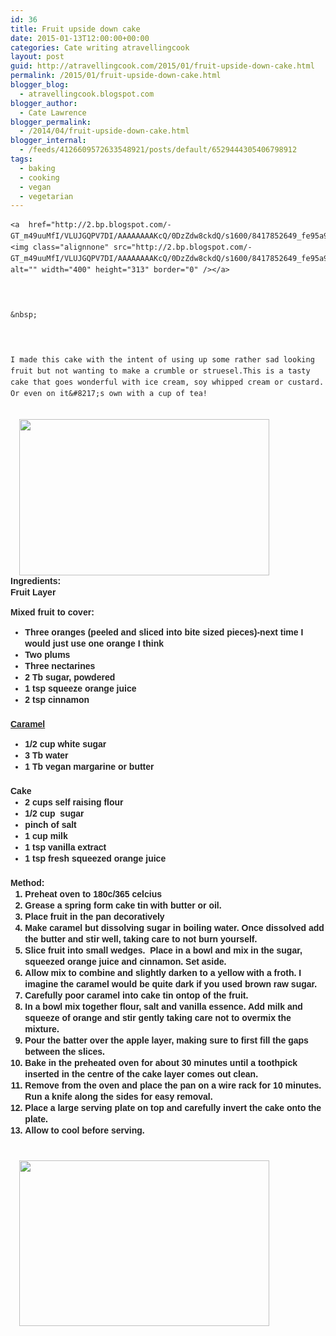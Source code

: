 ```yaml
---
id: 36
title: Fruit upside down cake
date: 2015-01-13T12:00:00+00:00
categories: Cate writing atravellingcook
layout: post
guid: http://atravellingcook.com/2015/01/fruit-upside-down-cake.html
permalink: /2015/01/fruit-upside-down-cake.html
blogger_blog:
  - atravellingcook.blogspot.com
blogger_author:
  - Cate Lawrence
blogger_permalink:
  - /2014/04/fruit-upside-down-cake.html
blogger_internal:
  - /feeds/4126609572633548921/posts/default/6529444305406798912
tags:
  - baking
  - cooking
  - vegan
  - vegetarian
---
```

<div style="color: #222222; line-height: 18px; margin-bottom: 1.5em; padding: 0px;">
  
    <a  href="http://2.bp.blogspot.com/-GT_m49uuMfI/VLUJGQPV7DI/AAAAAAAAKcQ/0DzZdw8ckdQ/s1600/8417852649_fe95a9b042_k.jpg"><img class="alignnone" src="http://2.bp.blogspot.com/-GT_m49uuMfI/VLUJGQPV7DI/AAAAAAAAKcQ/0DzZdw8ckdQ/s1600/8417852649_fe95a9b042_k.jpg" alt="" width="400" height="313" border="0" /></a>
  
  
  
    &nbsp;
  
  
  
    I made this cake with the intent of using up some rather sad looking fruit but not wanting to make a crumble or struesel.This is a tasty cake that goes wonderful with ice cream, soy whipped cream or custard. Or even on it&#8217;s own with a cup of tea!
  


<div style="color: #222222; line-height: 18px; margin-bottom: 1.5em; padding: 0px;">
                              <a style="margin-left: 1em; margin-right: 1em; text-align: center;" href="http://2.bp.blogspot.com/-6bOckbcw7OY/VLUJFq81G0I/AAAAAAAAKcI/YzEbBnnR1CY/s1600/8417875067_8d9f82b8f5_k.jpg"><img src="http://2.bp.blogspot.com/-6bOckbcw7OY/VLUJFq81G0I/AAAAAAAAKcI/YzEbBnnR1CY/s1600/8417875067_8d9f82b8f5_k.jpg" alt="" width="400" height="250" border="0" /></a>




<div style="color: #222222; line-height: 18px; margin-bottom: 1.5em; padding: 0px;">
  <span style="font-family: Arial, Helvetica, sans-serif; font-weight: bold;">Ingredients:


<div style="color: #222222; line-height: 18px; margin-bottom: 1.5em; padding: 0px;">
  Fruit Layer


<span style="color: #222222; font-family: Arial, Helvetica, sans-serif; line-height: 18px;">Mixed fruit to cover:

<ul style="color: #222222; line-height: 18px; margin: 0px 0px 1.5em 1.667em; padding: 0px;">
  <li style="margin: 0px; padding: 0px;">
    Three oranges (peeled and sliced into bite sized pieces)-next time I would just use one orange I think
  </li>
  <li style="margin: 0px; padding: 0px;">
    Two plums
  </li>
  <li style="margin: 0px; padding: 0px;">
    Three nectarines
  </li>
  <li style="margin: 0px; padding: 0px;">
    2 Tb sugar, powdered
  </li>
  <li style="margin: 0px; padding: 0px;">
    1 tsp squeeze orange juice
  </li>
  <li style="margin: 0px; padding: 0px;">
    2 tsp cinnamon
  </li>
</ul>

<span style="color: #222222; line-height: 18px; text-decoration: underline;">Caramel

<ul style="color: #222222; line-height: 18px; margin: 0px 0px 1.5em 1.667em; padding: 0px;">
  <li style="margin: 0px; padding: 0px;">
    1/2 cup white sugar
  </li>
  <li style="margin: 0px; padding: 0px;">
    3 Tb water
  </li>
  <li style="margin: 0px; padding: 0px;">
    1 Tb vegan margarine or butter
  </li>
</ul>

<div style="color: #222222; line-height: 18px; margin-bottom: 1.5em; padding: 0px;">
  Cake


<ul style="color: #222222; line-height: 18px; margin: 0px 0px 1.5em 1.667em; padding: 0px;">
  <li>
    2 cups self raising flour 
  </li>
  <li style="margin: 0px; padding: 0px;">
    1/2 cup  sugar
  </li>
  <li style="margin: 0px; padding: 0px;">
    pinch of salt
  </li>
  <li style="margin: 0px; padding: 0px;">
    1 cup milk
  </li>
  <li style="margin: 0px; padding: 0px;">
    1 tsp vanilla extract
  </li>
  <li style="margin: 0px; padding: 0px;">
    1 tsp fresh squeezed orange juice
  </li>
</ul>

<div style="color: #222222; line-height: 18px; margin-bottom: 1.5em; padding: 0px;">
  <span style="font-family: Arial, Helvetica, sans-serif; font-weight: bold;">Method:


<ol style="color: #222222; line-height: 18px; margin: 0px 0px 1.5em 1.667em; padding: 0px;">
  <li style="margin: 0px; padding: 0px;">
    Preheat oven to 180c/365 celcius
  </li>
  <li style="margin: 0px; padding: 0px;">
    Grease a spring form cake tin with butter or oil.
  </li>
  <li style="margin: 0px; padding: 0px;">
    Place fruit in the pan decoratively
  </li>
  <li style="margin: 0px; padding: 0px;">
    Make caramel but dissolving sugar in boiling water. Once dissolved add the butter and stir well, taking care to not burn yourself.
  </li>
  <li style="margin: 0px; padding: 0px;">
    Slice fruit into small wedges.  Place in a bowl and mix in the sugar, squeezed orange juice and cinnamon. Set aside.
  </li>
  <li style="margin: 0px; padding: 0px;">
    Allow mix to combine and slightly darken to a yellow with a froth. I imagine the caramel would be quite dark if you used brown raw sugar.
  </li>
  <li style="margin: 0px; padding: 0px;">
    Carefully poor caramel into cake tin ontop of the fruit.
  </li>
  <li style="margin: 0px; padding: 0px;">
    In a bowl mix together flour, salt and vanilla essence. Add milk and squeeze of orange and stir gently taking care not to overmix the mixture. 
  </li>
  <li style="margin: 0px; padding: 0px;">
    Pour the batter over the apple layer, making sure to first fill the gaps between the slices. 
  </li>
  <li style="margin: 0px; padding: 0px;">
    Bake in the preheated oven for about 30 minutes until a toothpick inserted in the centre of the cake layer comes out clean.
  </li>
  <li style="margin: 0px; padding: 0px;">
    Remove from the oven and place the pan on a wire rack for 10 minutes. Run a knife along the sides for easy removal.
  </li>
  <li style="margin: 0px; padding: 0px;">
    Place a large serving plate on top and carefully invert the cake onto the plate.
  </li>
  <li style="margin: 0px; padding: 0px;">
    Allow to cool before serving. 
  </li>
</ol>


                           <a style="line-height: 18px; margin-left: 1em; margin-right: 1em; text-align: center;" href="http://1.bp.blogspot.com/-NmgmNTRLocE/VLUJGdNljwI/AAAAAAAAKcM/rJx-AuMD5G0/s1600/8417859191_19ccd45f3b_k.jpg"><img src="http://1.bp.blogspot.com/-NmgmNTRLocE/VLUJGdNljwI/AAAAAAAAKcM/rJx-AuMD5G0/s1600/8417859191_19ccd45f3b_k.jpg" alt="" width="400" height="265" border="0" /></a>
